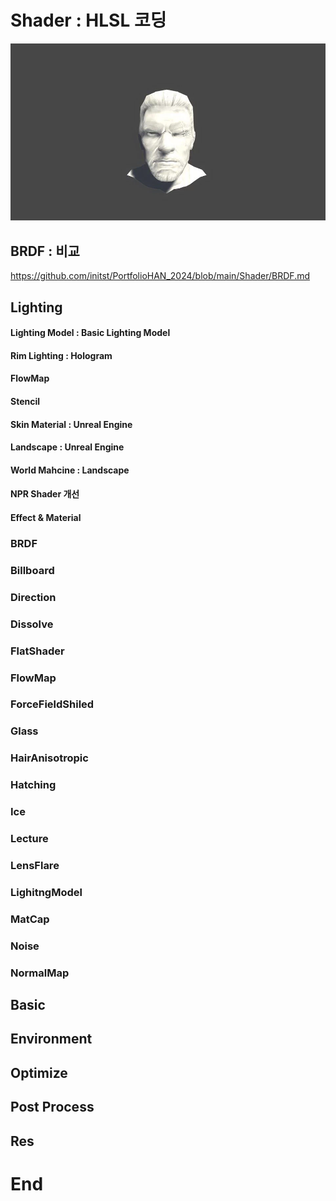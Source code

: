 # Shader : HLSL 코딩

![image](./images/Prot38.webp)

## BRDF : 비교

https://github.com/initst/PortfolioHAN_2024/blob/main/Shader/BRDF.md

## Lighting

#### Lighting Model : Basic Lighting Model
#### Rim Lighting : Hologram

#### FlowMap

#### Stencil

#### Skin Material : Unreal Engine

#### Landscape : Unreal Engine

#### World Mahcine : Landscape

#### NPR Shader 개선

#### Effect & Material


### BRDF

### Billboard

### Direction

### Dissolve

### FlatShader

### FlowMap

### ForceFieldShiled

### Glass

### HairAnisotropic

### Hatching

### Ice

### Lecture

###  LensFlare

### LighitngModel

### MatCap

### Noise

### NormalMap



## Basic

## Environment

## Optimize

## Post Process

## Res


# End
